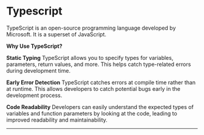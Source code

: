 # Typescript

TypeScript is an open-source programming language developed by Microsoft. It is a superset of JavaScript.


**Why Use TypeScript?**


**Static Typing** TypeScript allows you to specify types for variables, parameters, return values, and more. This helps catch type-related errors during development time.

**Early Error Detection** TypeScript catches errors at compile time rather than at runtime. This allows developers to catch potential bugs early in the development process.

**Code Readability** Developers can easily understand the expected types of variables and function parameters by looking at the code, leading to improved readability and maintainability.

<hr>